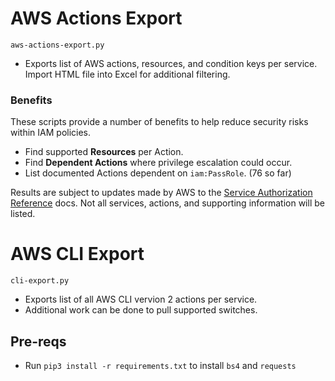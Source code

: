 # AWS Actions Export

`aws-actions-export.py` 
- Exports list of AWS actions, resources, and condition keys per service. Import HTML file into Excel for additional filtering.

### Benefits 

These scripts provide a number of benefits to help reduce security risks within IAM policies.

 - Find supported **Resources** per Action.
 - Find **Dependent Actions** where privilege escalation could occur.
 - List documented Actions dependent on `iam:PassRole`. (76 so far)

Results are subject to updates made by AWS to the [Service Authorization Reference](https://docs.aws.amazon.com/service-authorization/latest/reference/reference_policies_actions-resources-contextkeys.html) docs. Not all services, actions, and supporting information will be listed. 


# AWS CLI Export

`cli-export.py` 
 - Exports list of all AWS CLI vervion 2 actions per service. 
 - Additional work can be done to pull supported switches.

 
## Pre-reqs

- Run `pip3 install -r requirements.txt` to install `bs4` and `requests`
